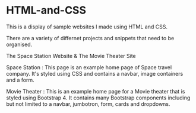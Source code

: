 # HTML-and-CSS

This is a display of sample websites I made using HTML and CSS. 

There are a variety of differnet projects and snippets that need to be organised. 

The Space Station Website &
The Movie Theater Site

Space Station :
This page is an example home page of Space travel company. It's styled using CSS and contains a navbar, image containers and a form. 

Movie Theater :
This is an example home page for a Movie theater that is styled using Bootstrap 4. It contains many Bootstrap components including but not limited to a navbar, jumbotron, form, cards and dropdowns.   
